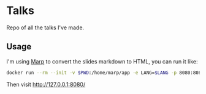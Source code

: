 # Talks

Repo of all the talks I've made.

## Usage

I'm using [Marp](https://marp.app/#get-started) to convert the slides markdown to HTML, you can run it like:

```bash
docker run --rm --init -v $PWD:/home/marp/app -e LANG=$LANG -p 8080:8080 -p 37717:37717 marpteam/marp-cli -s -w .
```

Then visit http://127.0.0.1:8080/
